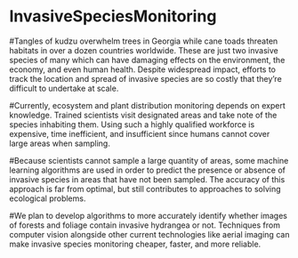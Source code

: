 # InvasiveSpeciesMonitoring

#Tangles of kudzu overwhelm trees in Georgia while cane toads threaten habitats in over a dozen countries worldwide. These are just two invasive species of many which can have damaging effects on the environment, the economy, and even human health. Despite widespread impact, efforts to track the location and spread of invasive species are so costly that they’re difficult to undertake at scale.

#Currently, ecosystem and plant distribution monitoring depends on expert knowledge. Trained scientists visit designated areas and take note of the species inhabiting them. Using such a highly qualified workforce is expensive, time inefficient, and insufficient since humans cannot cover large areas when sampling.

#Because scientists cannot sample a large quantity of areas, some machine learning algorithms are used in order to predict the presence or absence of invasive species in areas that have not been sampled. The accuracy of this approach is far from optimal, but still contributes to approaches to solving ecological problems.

#We plan to develop algorithms to more accurately identify whether images of forests and foliage contain invasive hydrangea or not. Techniques from computer vision alongside other current technologies like aerial imaging can make invasive species monitoring cheaper, faster, and more reliable.
